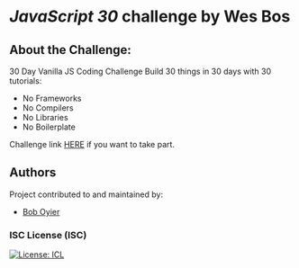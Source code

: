 # _JavaScript 30_ challenge by Wes Bos

## About the Challenge:

30 Day Vanilla JS Coding Challenge
Build 30 things in 30 days with 30 tutorials:

- No Frameworks
- No Compilers
- No Libraries
- No Boilerplate

Challenge link [HERE](https://javascript30.com/) if you want to take part.

## Authors

Project contributed to and maintained by:

- [Bob Oyier](https://github.com/oyieroyier/)

### ISC License (ISC)

[![License: ICL](https://img.shields.io/badge/License-ISC-blue.svg)](https://opensource.org/licenses/ISC)

